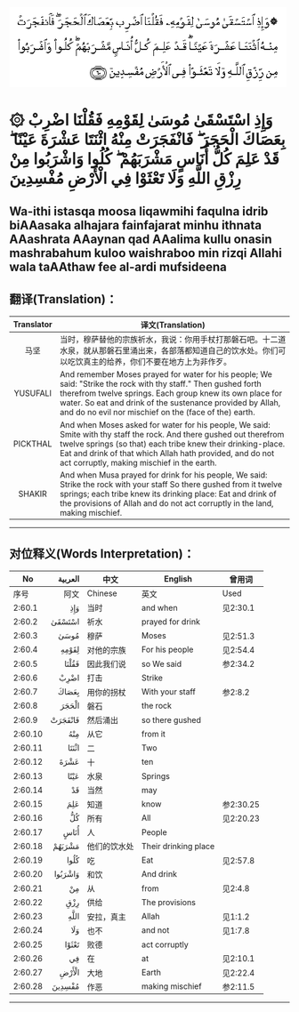 ![002:060](images/002_060.gif?)

#  ۞ وَإِذِ اسْتَسْقَىٰ مُوسَىٰ لِقَوْمِهِ فَقُلْنَا اضْرِبْ بِعَصَاكَ الْحَجَرَ ۖ فَانْفَجَرَتْ مِنْهُ اثْنَتَا عَشْرَةَ عَيْنًا ۖ قَدْ عَلِمَ كُلُّ أُنَاسٍ مَشْرَبَهُمْ ۖ كُلُوا وَاشْرَبُوا مِنْ رِزْقِ اللَّهِ وَلَا تَعْثَوْا فِي الْأَرْضِ مُفْسِدِينَ 

## Wa-ithi istasqa moosa liqawmihi faqulna idrib biAAasaka alhajara fainfajarat minhu ithnata AAashrata AAaynan qad AAalima kullu onasin mashrabahum kuloo waishraboo min rizqi Allahi wala taAAthaw fee al-ardi mufsideena

## 翻译(Translation)：

| Translator | 译文(Translation)                                            |
|:----------:| ------------------------------------------------------------ |
| 马坚       | 当时，穆萨替他的宗族祈水，我说：你用手杖打那磐石吧。十二道水泉，就从那磐石里涌出来，各部落都知道自己的饮水处。你们可以吃饮真主的给养，你们不要在地方上为非作歹。 |
| YUSUFALI   | And remember Moses prayed for water for his people; We said: "Strike the rock with thy staff." Then gushed forth therefrom twelve springs. Each group knew its own place for water. So eat and drink of the sustenance provided by Allah, and do no evil nor mischief on the (face of the) earth. |
| PICKTHAL   | And when Moses asked for water for his people, We said: Smite with thy staff the rock. And there gushed out therefrom twelve springs (so that) each tribe knew their drinking-place. Eat and drink of that which Allah hath provided, and do not act corruptly, making mischief in the earth. |
| SHAKIR     | And when Musa prayed for drink for his people, We said: Strike the rock with your staff So there gushed from it twelve springs; each tribe knew its drinking place: Eat and drink of the provisions of Allah and do not act corruptly in the land, making mischief. |

---

## 对位释义(Words Interpretation)：

| No      | العربية | 中文         | English              | 曾用词    |
| ------- | ------: | ------------ | -------------------- | --------- |
| 序号    |    阿文 | Chinese      | 英文                 | Used      |
| 2:60.1  |     وَإِذِ | 当时         | and when             | 见2:30.1  |
| 2:60.2  |  اسْتَسْقَىٰ | 祈水         | prayed for drink     |           |
| 2:60.3  |    مُوسَىٰ | 穆萨         | Moses                | 见2:51.3  |
| 2:60.4  |   لِقَوْمِهِ | 对他的宗族   | For his people       | 见2:54.4  |
| 2:60.5  |   فَقُلْنَا | 因此我们说   | so We said           | 参2:34.2  |
| 2:60.6  |    اضْرِبْ | 打击         | Strike               |           |
| 2:60.7  |   بِعَصَاكَ | 用你的拐杖   | With your staff      | 参2:8.2   |
| 2:60.8  |   الْحَجَرَ | 磐石         | the rock             |           |
| 2:60.9  | فَانْفَجَرَتْ | 然后涌出     | so there gushed      |           |
| 2:60.10 |     مِنْهُ | 从它         | from it              |           |
| 2:60.11 |   اثْنَتَا | 二           | Two                  |           |
| 2:60.12 |    عَشْرَةَ | 十           | ten                  |           |
| 2:60.13 |    عَيْنًا | 水泉         | Springs              |           |
| 2:60.14 |      قَدْ | 当然         | may                  |           |
| 2:60.15 |     عَلِمَ | 知道         | know                 | 参2:30.25 |
| 2:60.16 |      كُلُّ | 所有         | All                  | 见2:20.23 |
| 2:60.17 |    أُنَاسٍ | 人           | People               |           |
| 2:60.18 |  مَشْرَبَهُمْ | 他们的饮水处 | Their drinking place |           |
| 2:60.19 |    كُلُوا | 吃           | Eat                  | 见2:57.8  |
| 2:60.20 | وَاشْرَبُوا | 和饮         | And drink            |           |
| 2:60.21 |      مِنْ | 从           | from                 | 见2:4.8   |
| 2:60.22 |     رِزْقِ | 供给         | The provisions       |           |
| 2:60.23 |    اللَّهِ | 安拉，真主   | Allah                | 见1:1.2   |
| 2:60.24 |     وَلَا | 也不         | and not              | 见1:7.8   |
| 2:60.25 |   تَعْثَوْا | 败德         | act corruptly        |           |
| 2:60.26 |      فِي | 在           | at                   | 见2:10.1  |
| 2:60.27 |   الْأَرْضِ | 大地         | Earth                | 见2:22.4  |
| 2:60.28 |  مُفْسِدِينَ | 作恶         | making mischief      | 参2:11.5  |

---
